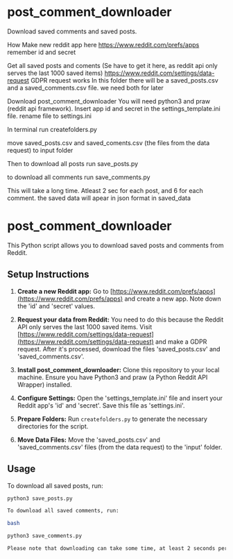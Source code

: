 # post_comment_downloader
Download saved comments and saved posts.


How
Make new reddit app here
https://www.reddit.com/prefs/apps
remember id and secret

Get all saved posts and coments
(Se have to get it here, as reddit api only serves the last 1000 saved items)
https://www.reddit.com/settings/data-request
GDPR request works
In this folder there will be a saved_posts.csv and a saved_comments.csv file. 
we need both for later


Download post_comment_downloader
You will need python3 and praw (reddit api framework).
Insert app id and secret in the settings_template.ini file.
rename file to settings.ini

In terminal run createfolders.py

move saved_posts.csv and saved_coments.csv (the files from the data request) to input folder

Then to download all posts run 
save_posts.py

to download all comments run
save_comments.py

This will take a long time. Atleast 2 sec for each post, and 6 for each comment.
the saved data will apear in json format in saved_data

# post_comment_downloader
This Python script allows you to download saved posts and comments from Reddit.

## Setup Instructions

1. **Create a new Reddit app:** Go to [https://www.reddit.com/prefs/apps](https://www.reddit.com/prefs/apps) and create a new app. Note down the 'id' and 'secret' values.

2. **Request your data from Reddit:** You need to do this because the Reddit API only serves the last 1000 saved items. Visit [https://www.reddit.com/settings/data-request](https://www.reddit.com/settings/data-request) and make a GDPR request. After it's processed, download the files 'saved_posts.csv' and 'saved_comments.csv'.

3. **Install post_comment_downloader:** Clone this repository to your local machine. Ensure you have Python3 and praw (a Python Reddit API Wrapper) installed. 

4. **Configure Settings:** Open the 'settings_template.ini' file and insert your Reddit app's 'id' and 'secret'. Save this file as 'settings.ini'.

5. **Prepare Folders:** Run `createfolders.py` to generate the necessary directories for the script.

6. **Move Data Files:** Move the 'saved_posts.csv' and 'saved_comments.csv' files (from the data request) to the 'input' folder.

## Usage

To download all saved posts, run:

```bash
python3 save_posts.py

To download all saved comments, run:

bash

python3 save_comments.py

Please note that downloading can take some time, at least 2 seconds per post and 6 seconds per comment due to Reddit's rate limits.
